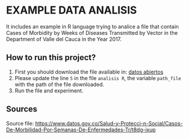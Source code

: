# EXAMPLE DATA ANALISIS

It includes an example in R language trying to analice a file that contain Cases of Morbidity by Weeks of Diseases Transmitted by Vector in the Department of Valle del Cauca in the Year 2017.

## How to run this project?

1. First you should download the file available in: [datos abiertos](https://www.datos.gov.co/Salud-y-Protecci-n-Social/Casos-De-Morbilidad-Por-Semanas-De-Enfermedades-Tr/t8dg-ixup)
2. Please update the line `5` in the file `analisis R`, the variable `path_file` with the path of the file downloaded.
3. Run the file and experiment.

## Sources

Source file: https://www.datos.gov.co/Salud-y-Protecci-n-Social/Casos-De-Morbilidad-Por-Semanas-De-Enfermedades-Tr/t8dg-ixup

